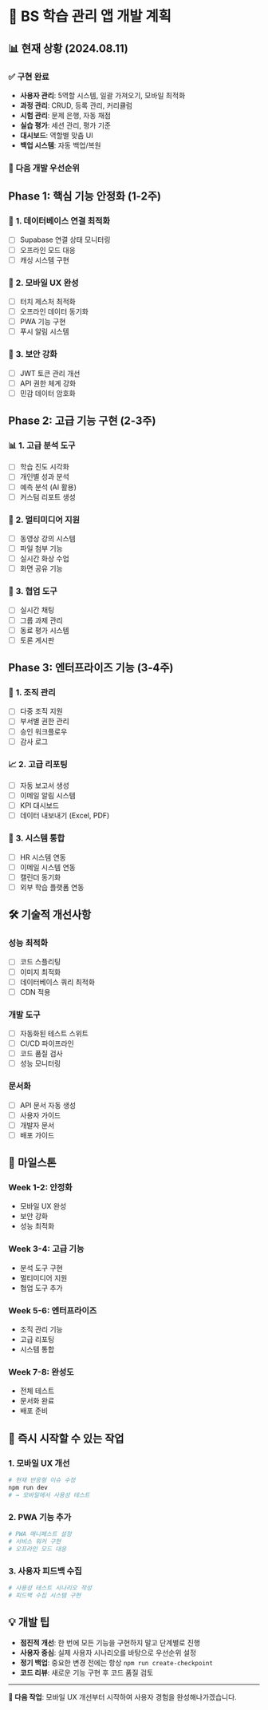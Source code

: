 # 🚀 BS 학습 관리 앱 개발 계획

## 📊 현재 상황 (2024.08.11)

### ✅ **구현 완료**
- **사용자 관리**: 5역할 시스템, 일괄 가져오기, 모바일 최적화
- **과정 관리**: CRUD, 등록 관리, 커리큘럼
- **시험 관리**: 문제 은행, 자동 채점
- **실습 평가**: 세션 관리, 평가 기준
- **대시보드**: 역할별 맞춤 UI
- **백업 시스템**: 자동 백업/복원

### 🎯 **다음 개발 우선순위**

## Phase 1: 핵심 기능 안정화 (1-2주)

### 🔧 **1. 데이터베이스 연결 최적화**
- [ ] Supabase 연결 상태 모니터링
- [ ] 오프라인 모드 대응
- [ ] 캐싱 시스템 구현

### 📱 **2. 모바일 UX 완성**
- [ ] 터치 제스처 최적화
- [ ] 오프라인 데이터 동기화
- [ ] PWA 기능 구현
- [ ] 푸시 알림 시스템

### 🔐 **3. 보안 강화**
- [ ] JWT 토큰 관리 개선
- [ ] API 권한 체계 강화
- [ ] 민감 데이터 암호화

## Phase 2: 고급 기능 구현 (2-3주)

### 📊 **1. 고급 분석 도구**
- [ ] 학습 진도 시각화
- [ ] 개인별 성과 분석
- [ ] 예측 분석 (AI 활용)
- [ ] 커스텀 리포트 생성

### 🎥 **2. 멀티미디어 지원**
- [ ] 동영상 강의 시스템
- [ ] 파일 첨부 기능
- [ ] 실시간 화상 수업
- [ ] 화면 공유 기능

### 🤝 **3. 협업 도구**
- [ ] 실시간 채팅
- [ ] 그룹 과제 관리
- [ ] 동료 평가 시스템
- [ ] 토론 게시판

## Phase 3: 엔터프라이즈 기능 (3-4주)

### 🏢 **1. 조직 관리**
- [ ] 다중 조직 지원
- [ ] 부서별 권한 관리
- [ ] 승인 워크플로우
- [ ] 감사 로그

### 📈 **2. 고급 리포팅**
- [ ] 자동 보고서 생성
- [ ] 이메일 알림 시스템
- [ ] KPI 대시보드
- [ ] 데이터 내보내기 (Excel, PDF)

### 🔄 **3. 시스템 통합**
- [ ] HR 시스템 연동
- [ ] 이메일 시스템 연동
- [ ] 캘린더 동기화
- [ ] 외부 학습 플랫폼 연동

## 🛠 **기술적 개선사항**

### 성능 최적화
- [ ] 코드 스플리팅
- [ ] 이미지 최적화
- [ ] 데이터베이스 쿼리 최적화
- [ ] CDN 적용

### 개발 도구
- [ ] 자동화된 테스트 스위트
- [ ] CI/CD 파이프라인
- [ ] 코드 품질 검사
- [ ] 성능 모니터링

### 문서화
- [ ] API 문서 자동 생성
- [ ] 사용자 가이드
- [ ] 개발자 문서
- [ ] 배포 가이드

## 📅 **마일스톤**

### Week 1-2: 안정화
- 모바일 UX 완성
- 보안 강화
- 성능 최적화

### Week 3-4: 고급 기능
- 분석 도구 구현
- 멀티미디어 지원
- 협업 도구 추가

### Week 5-6: 엔터프라이즈
- 조직 관리 기능
- 고급 리포팅
- 시스템 통합

### Week 7-8: 완성도
- 전체 테스트
- 문서화 완료
- 배포 준비

## 🎯 **즉시 시작할 수 있는 작업**

### 1. 모바일 UX 개선
```bash
# 현재 반응형 이슈 수정
npm run dev
# → 모바일에서 사용성 테스트
```

### 2. PWA 기능 추가
```bash
# PWA 매니페스트 설정
# 서비스 워커 구현
# 오프라인 모드 대응
```

### 3. 사용자 피드백 수집
```bash
# 사용성 테스트 시나리오 작성
# 피드백 수집 시스템 구현
```

## 💡 **개발 팁**

- **점진적 개선**: 한 번에 모든 기능을 구현하지 말고 단계별로 진행
- **사용자 중심**: 실제 사용자 시나리오를 바탕으로 우선순위 설정
- **정기 백업**: 중요한 변경 전에는 항상 `npm run create-checkpoint`
- **코드 리뷰**: 새로운 기능 구현 후 코드 품질 검토

---

**🔔 다음 작업**: 모바일 UX 개선부터 시작하여 사용자 경험을 완성해나가겠습니다.